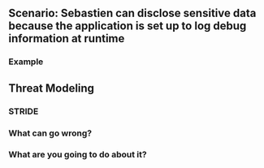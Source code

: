 ## Scenario: Sebastien can disclose sensitive data because the application is set up to log debug information at runtime

### Example

## Threat Modeling

### STRIDE

### What can go wrong?

### What are you going to do about it?